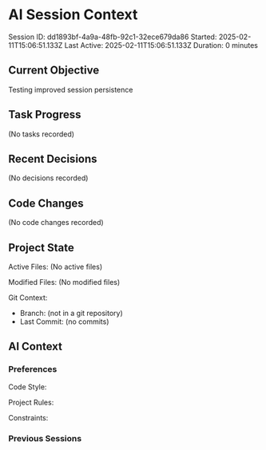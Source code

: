 # AI Session Context

Session ID: dd1893bf-4a9a-48fb-92c1-32ece679da86
Started: 2025-02-11T15:06:51.133Z
Last Active: 2025-02-11T15:06:51.133Z
Duration: 0 minutes

## Current Objective

Testing improved session persistence

## Task Progress

(No tasks recorded)

## Recent Decisions

(No decisions recorded)

## Code Changes

(No code changes recorded)

## Project State

Active Files:
(No active files)

Modified Files:
(No modified files)

Git Context:

- Branch: (not in a git repository)
- Last Commit: (no commits)

## AI Context

### Preferences

Code Style:

Project Rules:

Constraints:

### Previous Sessions
